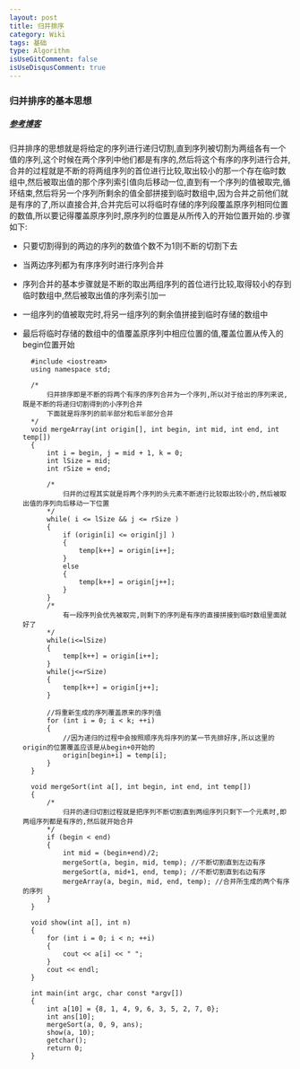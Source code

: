 ```yaml
---
layout: post
title: 归并排序
category: Wiki
tags: 基础
type: Algorithm
isUseGitComment: false
isUseDisqusComment: true
---
```


### 归并排序的基本思想
##### [参考博客](//blog.csdn.net/morewindows/article/details/6678165)

归并排序的思想就是将给定的序列进行递归切割,直到序列被切割为两组各有一个值的序列,这个时候在两个序列中他们都是有序的,然后将这个有序的序列进行合并,合并的过程就是不断的将两组序列的首位进行比较,取出较小的那一个存在临时数组中,然后被取出值的那个序列索引值向后移动一位,直到有一个序列的值被取完,循环结束,然后将另一个序列所剩余的值全部拼接到临时数组中,因为合并之前他们就是有序的了,所以直接合并,合并完后可以将临时存储的序列段覆盖原序列相同位置的数值,所以要记得覆盖原序列时,原序列的位置是从所传入的开始位置开始的.步骤如下:

+ 只要切割得到的两边的序列的数值个数不为1则不断的切割下去
+ 当两边序列都为有序序列时进行序列合并
+ 序列合并的基本步骤就是不断的取出两组序列的首位进行比较,取得较小的存到临时数组中,然后被取出值的序列索引加一
+ 一组序列的值被取完时,将另一组序列的剩余值拼接到临时存储的数组中
+ 最后将临时存储的数组中的值覆盖原序列中相应位置的值,覆盖位置从传入的begin位置开始


		#include <iostream>
		using namespace std;

		/*
			归并排序即是不断的将两个有序的序列合并为一个序列,所以对于给出的序列来说,既是不断的将递归切割得到的小序列合并
			下面就是将序列的前半部分和后半部分合并
		*/
		void mergeArray(int origin[], int begin, int mid, int end, int temp[])
		{
			int i = begin, j = mid + 1, k = 0;
			int lSize = mid;
			int rSize = end;

			/*
				归并的过程其实就是将两个序列的头元素不断进行比较取出较小的,然后被取出值的序列向后移动一下位置
			*/
			while( i <= lSize && j <= rSize )
			{
				if (origin[i] <= origin[j] )
				{
					temp[k++] = origin[i++];
				}
				else
				{
					temp[k++] = origin[j++];
				}
			}
			/*
				有一段序列会优先被取完,则剩下的序列是有序的直接拼接到临时数组里面就好了
			*/
			while(i<=lSize)
			{
				temp[k++] = origin[i++];
			}
			while(j<=rSize)
			{
				temp[k++] = origin[j++];
			}

			//将重新生成的序列覆盖原来的序列值
			for (int i = 0; i < k; ++i)
			{
				//因为递归的过程中会按照顺序先将序列的某一节先排好序,所以这里的origin的位置覆盖应该是从begin+0开始的
				origin[begin+i] = temp[i];
			}
		}

		void mergeSort(int a[], int begin, int end, int temp[])
		{
			/*
				归并的递归切割过程就是把序列不断切割直到两组序列只剩下一个元素时,即两组序列都是有序的,然后就开始合并
			*/
			if (begin < end)
			{
				int mid = (begin+end)/2;
				mergeSort(a, begin, mid, temp); //不断切割直到左边有序
				mergeSort(a, mid+1, end, temp); //不断切割直到右边有序
				mergeArray(a, begin, mid, end, temp); //合并所生成的两个有序的序列
			}
		}

		void show(int a[], int n)
		{
			for (int i = 0; i < n; ++i)
			{
				cout << a[i] << " ";
			}
			cout << endl;
		}

		int main(int argc, char const *argv[])
		{
			int a[10] = {8, 1, 4, 9, 6, 3, 5, 2, 7, 0};
			int ans[10];
			mergeSort(a, 0, 9, ans);
			show(a, 10);
			getchar();
			return 0;
		}

